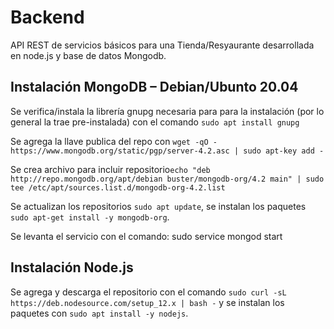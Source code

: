 # Backend
API REST de servicios básicos para una Tienda/Resyaurante desarrollada en node.js y base de datos Mongodb.

## Instalación MongoDB – Debian/Ubunto 20.04

Se verifica/instala la librería gnupg necesaria para para la instalación (por lo general la trae pre-instalada) con el comando `sudo apt install gnupg` 

Se agrega la llave publica del repo con `wget -qO - https://www.mongodb.org/static/pgp/server-4.2.asc | sudo apt-key add -`

Se crea archivo para incluir repositorio`echo "deb http://repo.mongodb.org/apt/debian buster/mongodb-org/4.2 main" | sudo tee /etc/apt/sources.list.d/mongodb-org-4.2.list` 

Se actualizan los repositorios `sudo apt update`, se instalan los paquetes `sudo apt-get install -y mongodb-org`.

Se levanta el servicio con el comando: sudo service mongod start

## Instalación Node.js
Se agrega y descarga el repositorio con el comando `sudo curl -sL https://deb.nodesource.com/setup_12.x | bash -` y se instalan los paquetes con `sudo apt install -y nodejs`.
